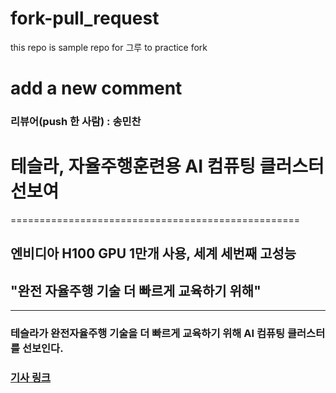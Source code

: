 # fork-pull_request
this repo is sample repo for 그루 to practice fork
# add a new comment


### 리뷰어(push 한 사람) : 송민찬

# 테슬라, 자율주행훈련용 AI 컴퓨팅 클러스터 선보여
==================================================

## 엔비디아 **H100 GPU 1만개 사용, 세계 세번째 고성능**   
## "완전 자율주행 기술 더 빠르게 교육하기 위해"   

-------------------------------------------------   

### 테슬라가 완전자율주행 기술을 더 빠르게 교육하기 위해 AI 컴퓨팅 클러스터를 선보인다.

### [기사 링크 ](https://www.hankyung.com/article/202308309256i)
